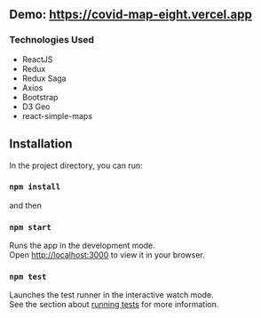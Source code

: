 ## Demo: https://covid-map-eight.vercel.app

### Technologies Used
- ReactJS
- Redux
- Redux Saga
- Axios
- Bootstrap
- D3 Geo
- react-simple-maps

## Installation

In the project directory, you can run:

### `npm install`
and then
### `npm start`

Runs the app in the development mode.\
Open [http://localhost:3000](http://localhost:3000) to view it in your browser.

### `npm test`

Launches the test runner in the interactive watch mode.\
See the section about [running tests](https://facebook.github.io/create-react-app/docs/running-tests) for more information.